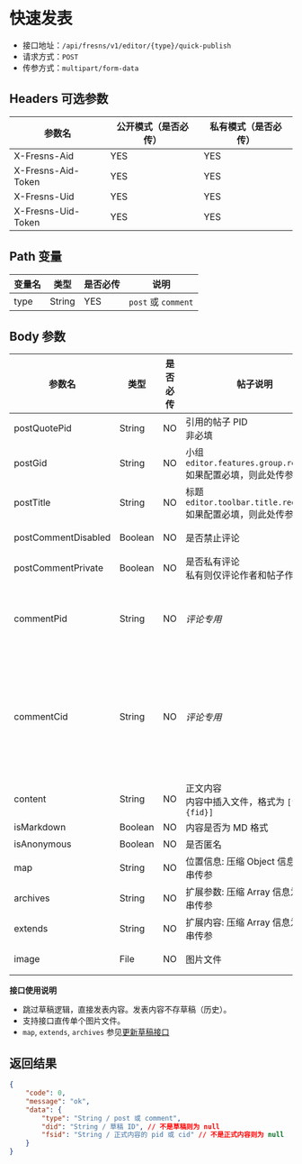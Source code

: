 # 快速发表

- 接口地址：`/api/fresns/v1/editor/{type}/quick-publish`
- 请求方式：`POST`
- 传参方式：`multipart/form-data`

## Headers 可选参数

| 参数名 | 公开模式（是否必传） | 私有模式（是否必传） |
| --- | --- | --- |
| X-Fresns-Aid | YES | YES |
| X-Fresns-Aid-Token | YES | YES |
| X-Fresns-Uid | YES | YES |
| X-Fresns-Uid-Token | YES | YES |

## Path 变量

| 变量名 | 类型 | 是否必传 | 说明 |
| --- | --- | --- | --- |
| type | String | YES | `post` 或 `comment` |

## Body 参数

| 参数名 | 类型 | 是否必传 | **帖子**说明 | **评论**说明 |
| --- | --- | --- | --- | --- |
| postQuotePid | String | NO | 引用的帖子 PID<br>非必填 | *帖子专用* |
| postGid | String | NO | 小组<br>`editor.features.group.required`<br>如果配置必填，则此处传参也必填 | *帖子专用* |
| postTitle | String | NO | 标题<br>`editor.toolbar.title.required`<br>如果配置必填，则此处传参也必填 | *帖子专用* |
| postCommentDisabled | Boolean | NO | 是否禁止评论 | *帖子专用* |
| postCommentPrivate | Boolean | NO | 是否私有评论<br>私有则仅评论作者和帖子作者可见 | *帖子专用* |
| commentPid | String | NO | *评论专用* | 评论哪个帖子，必传 |
| commentCid | String | NO | *评论专用* | 留空表示评论帖子<br>有值表示回复这条评论 |
| content | String | NO | 正文内容<br>内容中插入文件，格式为 `[file:{fid}]` |  |
| isMarkdown | Boolean | NO | 内容是否为 MD 格式 |  |
| isAnonymous | Boolean | NO | 是否匿名 |  |
| map | String | NO | 位置信息: 压缩 Object 信息为字符串传参 |  |
| archives | String | NO | 扩展参数: 压缩 Array 信息为字符串传参 |  |
| extends | String | NO | 扩展内容: 压缩 Array 信息为字符串传参 |  |
| image | File | NO | 图片文件 | 图片文件 |

**接口使用说明**

- 跳过草稿逻辑，直接发表内容。发表内容不存草稿（历史）。
- 支持接口直传单个图片文件。
- `map`, `extends`, `archives` 参见[更新草稿接口](update.md)

## 返回结果

```json
{
    "code": 0,
    "message": "ok",
    "data": {
        "type": "String / post 或 comment",
        "did": "String / 草稿 ID", // 不是草稿则为 null
        "fsid": "String / 正式内容的 pid 或 cid" // 不是正式内容则为 null
    }
}
```
